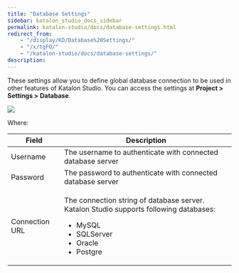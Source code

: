 ```yaml
---
title: "Database Settings" 
sidebar: katalon_studio_docs_sidebar
permalink: katalon-studio/docs/database-settings.html 
redirect_from:
    - "/display/KD/Database%20Settings/"
    - "/x/tgFO/"
    - "/katalon-studio/docs/database-settings/"
description: 
---
```

These settings allow you to define global database connection to be used in other features of Katalon Studio. You can access the settings at **Project > Settings > Database**. 

![](../../images/katalon-studio/docs/database-settings/image2017-6-29-163A343A26.png)

Where:

<table><thead><tr><th>Field</th><th>Description</th></tr></thead><tbody><tr><td>Username</td><td>The username to authenticate with connected database server</td></tr><tr><td>Password</td><td>The password to authenticate with connected database server</td></tr><tr><td>Connection URL</td><td><p>The connection string of database server. Katalon Studio supports following databases:</p><ul><li>MySQL</li><li>SQLServer</li><li>Oracle</li><li>Postgre</li></ul></td></tr></tbody></table>